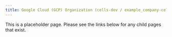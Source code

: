 ```yaml
---
title: Google Cloud (GCP) Organization (cells-dev / example_company-cells.dev)
---
```


This is a placeholder page. Please see the links below for any child pages that exist.
